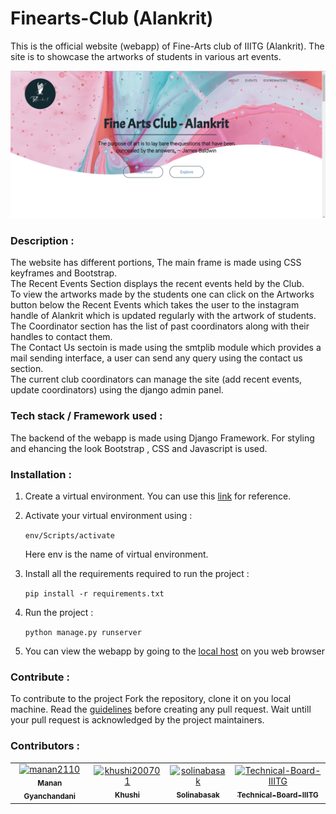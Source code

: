 # Finearts-Club (Alankrit)

This is the official website (webapp) of Fine-Arts club of IIITG (Alankrit). The site is to showcase the artworks of students in various art events. 

![Alt text]( ./media/pictures/main.png "Main page of website")


### Description :
The website has different portions, The main frame is made using CSS keyframes and Bootstrap. \
The Recent Events Section displays the recent events held by the Club.\
To view the artworks made by the students one can click on the Artworks button below the Recent Events which takes the user to the instagram handle of Alankrit which is updated regularly with the artwork of students. \
The Coordinator section has the list of past coordinators along with their handles to contact them. \
The Contact Us sectoin is made using the smtplib module which provides a mail sending interface, a user can send any query using the contact us section. \
The current club coordinators can manage the site (add recent events, update coordinators) using the django admin panel. 



### Tech stack / Framework used : 
The backend of the webapp is made using Django Framework. For styling and ehancing the look Bootstrap , CSS and Javascript is used.

### Installation :

1. Create a virtual environment. You can use this [link](https://docs.python.org/3/library/venv.html) for reference.

2. Activate your virtual environment using : 
    
    ```env/Scripts/activate``` 
    
    Here env is the name of virtual environment.

3. Install all the requirements required to run the project : 
    
    ```pip install -r requirements.txt```

4. Run the project : 
    
    ```python manage.py runserver```

5. You can view the webapp by going to the [local host](http://127.0.0.1:8000/) on you web browser



### Contribute :
To contribute to the project Fork the repository, clone it on you local machine. Read the [guidelines](https://github.com/IIITG-Open-Source/Guidelines) before creating any pull request. 
Wait untill your pull request is acknowledged by the project maintainers.

### Contributors :

<!-- readme: contributors -start -->
<table>
<tr>
    <td align="center">
        <a href="https://github.com/manan2110">
            <img src="https://avatars.githubusercontent.com/u/55996661?v=4" width="100;" alt="manan2110"/>
            <br />
            <sub><b>Manan Gyanchandani</b></sub>
        </a>
    </td>
    <td align="center">
        <a href="https://github.com/khushi200701">
            <img src="https://avatars.githubusercontent.com/u/58480229?v=4" width="100;" alt="khushi200701"/>
            <br />
            <sub><b>Khushi</b></sub>
        </a>
    </td>
    <td align="center">
        <a href="https://github.com/solinabasak">
            <img src="https://avatars.githubusercontent.com/u/54628003?v=4" width="100;" alt="solinabasak"/>
            <br />
            <sub><b>Solinabasak</b></sub>
        </a>
    </td>
    <td align="center">
        <a href="https://github.com/Technical-Board-IIITG">
            <img src="https://avatars.githubusercontent.com/u/58619800?v=4" width="100;" alt="Technical-Board-IIITG"/>
            <br />
            <sub><b>Technical-Board-IIITG</b></sub>
        </a>
    </td></tr>
</table>
<!-- readme: contributors -end -->



